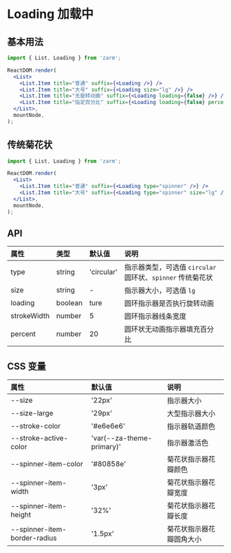 # Loading 加载中

## 基本用法

```jsx
import { List, Loading } from 'zarm';

ReactDOM.render(
  <List>
    <List.Item title="普通" suffix={<Loading />} />
    <List.Item title="大号" suffix={<Loading size="lg" />} />
    <List.Item title="无旋转动画" suffix={<Loading loading={false} />} />
    <List.Item title="指定百分比" suffix={<Loading loading={false} percent={75} />} />
  </List>,
  mountNode,
);
```

## 传统菊花状

```jsx
import { List, Loading } from 'zarm';

ReactDOM.render(
  <List>
    <List.Item title="普通" suffix={<Loading type="spinner" />} />
    <List.Item title="大号" suffix={<Loading type="spinner" size="lg" />} />
  </List>,
  mountNode,
);
```

## API

| 属性        | 类型    | 默认值     | 说明                                                       |
| :---------- | :------ | :--------- | :--------------------------------------------------------- |
| type        | string  | 'circular' | 指示器类型，可选值 `circular` 圆环状、`spinner` 传统菊花状 |
| size        | string  | -          | 指示器大小，可选值 `lg`                                    |
| loading     | boolean | ture       | 圆环指示器是否执行旋转动画                                 |
| strokeWidth | number  | 5          | 圆环指示器线条宽度                                         |
| percent     | number  | 20         | 圆环状无动画指示器填充百分比                               |

## CSS 变量

| 属性                         | 默认值                    | 说明                     |
| :--------------------------- | :------------------------ | :----------------------- |
| --size                       | '22px'                    | 指示器大小               |
| --size-large                 | '29px'                    | 大型指示器大小           |
| --stroke-color               | '#e6e6e6'                 | 指示器轨道颜色           |
| --stroke-active-color        | 'var(--za-theme-primary)' | 指示器激活色             |
| --spinner-item-color         | '#80858e'                 | 菊花状指示器花瓣颜色     |
| --spinner-item-width         | '3px'                     | 菊花状指示器花瓣宽度     |
| --spinner-item-height        | '32%'                     | 菊花状指示器花瓣长度     |
| --spinner-item-border-radius | '1.5px'                   | 菊花状指示器花瓣圆角大小 |
